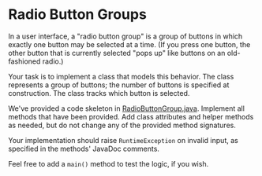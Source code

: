 # Radio Button Groups

In a user interface, a "radio button group" is a group of buttons in which
exactly one button may be selected at a time. (If you press one button, the
other button that is currently selected "pops up" like buttons on an 
old-fashioned radio.)

Your task is to implement a class that models this behavior. The class 
represents a group of buttons; the number of buttons is specified at
construction. The class tracks which button is selected.

We've provided a code skeleton in
[RadioButtonGroup.java](RadioButtonGroup.java). Implement all methods that
have been provided. Add class attributes and helper methods as needed, but
do not change any of the provided method signatures.

Your implementation should raise `RuntimeException` on invalid input, as 
specified in the methods' JavaDoc comments.

Feel free to add a `main()` method to test the logic, if you wish.
